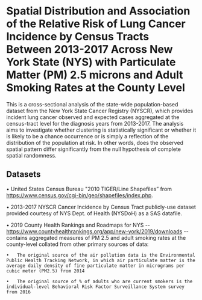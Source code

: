 # Spatial Distribution and Association of the Relative Risk of Lung Cancer Incidence by Census Tracts Between 2013-2017 Across New York State (NYS) with Particulate Matter (PM) 2.5 microns and Adult Smoking Rates at the County Level

This is a cross-sectional analysis of the state-wide population-based dataset from the New York State Cancer Registry (NYSCR), which provides incident lung cancer observed and expected cases aggregated at the census-tract level for the diagnosis years from 2013-2017. The analysis aims to investigate whether clustering is statistically significant or whether it is likely to be a chance occurrence or is simply a reflection of the distribution of the population at risk. In other words, does the observed spatial pattern differ significantly from the null hypothesis of complete spatial randomness.

## Datasets

•	United States Census Bureau "2010 TIGER/Line Shapefiles” from https://www.census.gov/cgi-bin/geo/shapefiles/index.php.

•	2013-2017 NYSCR Cancer Incidence by Census Tract publicly-use dataset provided courtesy of NYS Dept. of Health (NYSDoH) as a SAS datafile.

•	2019 County Health Rankings and Roadmaps for NYS -- https://www.countyhealthrankings.org/app/new-york/2019/downloads -- contains aggregated measures of PM 2.5 and adult smoking rates at the county-level collated from other primary sources of data: 

    •	The original source of the air pollution data is the Environmental Public Health Tracking Network, in which air particulate matter is the average daily density of fine particulate matter in micrograms per cubic meter (PM2.5) from 2014

    •	The original source of % of adults who are current smokers is the individual-level Behavioral Risk Factor Surveillance System survey from 2016
